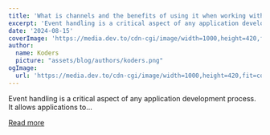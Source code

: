```yaml
---
title: 'What is channels and the benefits of using it when working with events'
excerpt: 'Event handling is a critical aspect of any application development process. It allows applications to...'
date: '2024-08-15'
coverImage: 'https://media.dev.to/cdn-cgi/image/width=1000,height=420,fit=cover,gravity=auto,format=auto/https%3A%2F%2Fdev-to-uploads.s3.amazonaws.com%2Fuploads%2Farticles%2Fbcrib7h2t5ykpchov6tr.jpg'
author:
  name: Koders
  picture: "assets/blog/authors/koders.png"
ogImage:
  url: 'https://media.dev.to/cdn-cgi/image/width=1000,height=420,fit=cover,gravity=auto,format=auto/https%3A%2F%2Fdev-to-uploads.s3.amazonaws.com%2Fuploads%2Farticles%2Fbcrib7h2t5ykpchov6tr.jpg'
---
```


Event handling is a critical aspect of any application development process. It allows applications to...

[Read more](https://dev.to/superviz/what-is-channels-and-the-benefits-of-using-it-when-working-with-events-1j8g)
